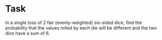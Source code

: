 # Task

In a single toss of 2 fair (evenly-weighted) six-sided dice, find the probability that the values rolled by each die will be different and the two dice have a sum of 6.
